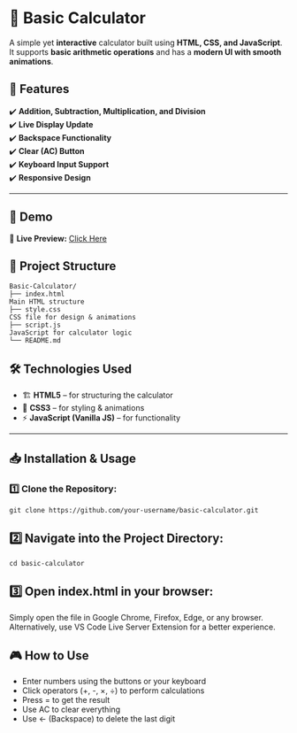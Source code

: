 # 🔢 Basic Calculator

A simple yet **interactive** calculator built using **HTML, CSS, and JavaScript**.  
It supports **basic arithmetic operations** and has a **modern UI with smooth animations**.

## 🚀 Features
✔️ **Addition, Subtraction, Multiplication, and Division**  
✔️ **Live Display Update**  
✔️ **Backspace Functionality**  
✔️ **Clear (AC) Button**  
✔️ **Keyboard Input Support**  
✔️ **Responsive Design**  

---

## 📸 Demo
🎯 **Live Preview:** [Click Here](#https://calci-calcu.netlify.app/)  

## 📂 Project Structure
  ```
Basic-Calculator/
 ├── index.html
 Main HTML structure
├── style.css
 CSS file for design & animations
├── script.js
 JavaScript for calculator logic
└── README.md
```

## 🛠️ Technologies Used
- 🏗 **HTML5** – for structuring the calculator  
- 🎨 **CSS3** – for styling & animations  
- ⚡ **JavaScript (Vanilla JS)** – for functionality  

---

## 📥 Installation & Usage
### 1️⃣ Clone the Repository:
```
git clone https://github.com/your-username/basic-calculator.git
```
## 2️⃣ Navigate into the Project Directory:
```
cd basic-calculator
```
## 3️⃣ Open index.html in your browser:
Simply open the file in Google Chrome, Firefox, Edge, or any browser.
Alternatively, use VS Code Live Server Extension for a better experience.

## 🎮 How to Use
- Enter numbers using the buttons or your keyboard
- Click operators (+, -, ×, ÷) to perform calculations
- Press = to get the result
- Use AC to clear everything
- Use ← (Backspace) to delete the last digit

